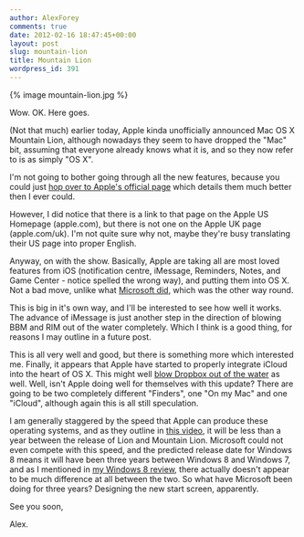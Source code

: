 ```yaml
---
author: AlexForey
comments: true
date: 2012-02-16 18:47:45+00:00
layout: post
slug: mountain-lion
title: Mountain Lion
wordpress_id: 391
---
```


{% image mountain-lion.jpg %}

Wow. OK. Here goes.

(Not that much) earlier today, Apple kinda unofficially announced Mac OS X Mountain Lion, although nowadays they seem to have dropped the "Mac" bit, assuming that everyone already knows what it is, and so they now refer to is as simply "OS X".

I'm not going to bother going through all the new features, because you could just [hop over to Apple's official page](http://www.apple.com/macosx/mountain-lion/) which details them much better then I ever could.

However, I did notice that there is a link to that page on the Apple US Homepage (apple.com), but there is not one on the Apple UK page (apple.com/uk). I'm not quite sure why not, maybe they're busy translating their US page into proper English.

Anyway, on with the show. Basically, Apple are taking all are most loved features from iOS (notification centre, iMessage, Reminders, Notes, and Game Center - notice spelled the wrong way), and putting them into OS X. Not a bad move, unlike what [Microsoft did](http://filmandstuff.co.uk/204-windows8), which was the other way round.

This is big in it's own way, and I'll be interested to see how well it works. The advance of iMessage is just another step in the direction of blowing BBM and RIM out of the water completely. Which I think is a good thing, for reasons I may outline in a future post.

This is all very well and good, but there is something more which interested me. Finally, it appears that Apple have started to properly integrate iCloud into the heart of OS X. This might well [blow Dropbox out of the water](http://t.co/7Y7hRZ4c) as well. Well, isn't Apple doing well for themselves with this update? There are going to be two completely different "Finders", one "On my Mac" and one "iCloud", although again this is all still speculation.

I am generally staggered by the speed that Apple can produce these operating systems, and as they outline in [this video](http://www.apple.com/macosx/mountain-lion/features.html#video-mountainlion), it will be less than a year between the release of Lion and Mountain Lion. Microsoft could not even compete with this speed, and the predicted release date for Windows 8 means it will have been three years between Windows 8 and Windows 7, and as I mentioned in [my Windows 8 review](http://filmandstuff.co.uk/204-windows8), there actually doesn't appear to be much difference at all between the two. So what have Microsoft been doing for three years? Designing the new start screen, apparently.

See you soon,

Alex.
